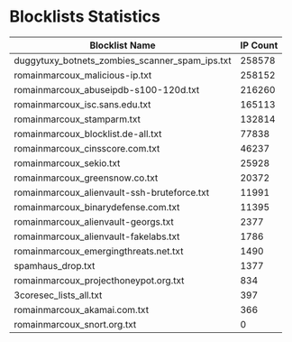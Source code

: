 # Blocklists Statistics
| Blocklist Name | IP Count |
|----|----|
| duggytuxy_botnets_zombies_scanner_spam_ips.txt | 258578 |
| romainmarcoux_malicious-ip.txt | 258152 |
| romainmarcoux_abuseipdb-s100-120d.txt | 216260 |
| romainmarcoux_isc.sans.edu.txt | 165113 |
| romainmarcoux_stamparm.txt | 132814 |
| romainmarcoux_blocklist.de-all.txt | 77838 |
| romainmarcoux_cinsscore.com.txt | 46237 |
| romainmarcoux_sekio.txt | 25928 |
| romainmarcoux_greensnow.co.txt | 20372 |
| romainmarcoux_alienvault-ssh-bruteforce.txt | 11991 |
| romainmarcoux_binarydefense.com.txt | 11395 |
| romainmarcoux_alienvault-georgs.txt | 2377 |
| romainmarcoux_alienvault-fakelabs.txt | 1786 |
| romainmarcoux_emergingthreats.net.txt | 1490 |
| spamhaus_drop.txt | 1377 |
| romainmarcoux_projecthoneypot.org.txt | 834 |
| 3coresec_lists_all.txt | 397 |
| romainmarcoux_akamai.com.txt | 366 |
| romainmarcoux_snort.org.txt | 0 |
